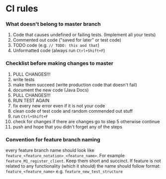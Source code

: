 # CI rules

### What doesn't belong to master branch

1. Code that causes undefined or failing tests. (Implement all your tests)
2. Commented out code ("saved for later" or test code)
3. TODO code  (e.g. `// TODO: this and that`)
4. Unformatted code (always run `Ctrl+Shift+F`)



### Checklist before making changes to master

1. PULL CHANGES!!!
2. write tests
3. make them succeed (write production code that doesn't fail)
4. document the new code (Java Docs)
5. PULL CHANGES!!!
6. RUN TEST AGAIN
7. fix every new error even if it is not your code
8. clean code of test code and random commended out stuff
9. run `Ctrl+Shift+F`
10. check for changes if there are changes go to step 5 otherwise continue
11. push and hope that you didn't forget any of the steps



### Convention for feature branch naming

every feature branch name should look like `feature_<feature_notation>_<feature_name>`. For example `feature_M1_register_client`. Keep them short and succinct. If feature is not related to any functionality (which it should) the name should follow format: `feature_<feature_name>` e.g. `feature_new_test_structure`



